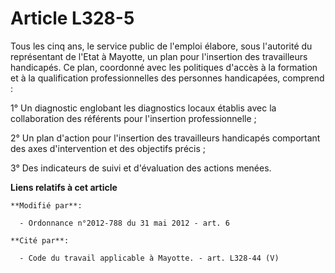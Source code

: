 # Article L328-5

Tous les cinq ans, le service public de l'emploi élabore, sous l'autorité du représentant de l'Etat à Mayotte, un plan pour
l'insertion des travailleurs handicapés. Ce plan, coordonné avec les politiques d'accès à la formation et à la qualification
professionnelles des personnes handicapées, comprend :

1° Un diagnostic englobant les diagnostics locaux établis avec la collaboration des référents pour l'insertion
professionnelle ;

2° Un plan d'action pour l'insertion des travailleurs handicapés comportant des axes d'intervention et des objectifs précis ;

3° Des indicateurs de suivi et d'évaluation des actions menées.

**Liens relatifs à cet article**

	**Modifié par**:

	  - Ordonnance n°2012-788 du 31 mai 2012 - art. 6

	**Cité par**:

	  - Code du travail applicable à Mayotte. - art. L328-44 (V)
